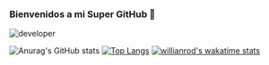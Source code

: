 ### Bienvenidos a mi Super GitHub 👋

![developer](https://user-images.githubusercontent.com/82917684/133914385-e84e82a9-2963-4aff-8e89-f1fdb4b70b20.jpg)

<!--
**Juan-Domingo/Juan-Domingo** is a ✨ _special_ ✨ repository because its `README.md` (this file) appears on your GitHub profile.

Here are some ideas to get you started:

- 🔭 I’m currently working on ...
- 🌱 I’m currently learning ...
- 👯 I’m looking to collaborate on ...
- 🤔 I’m looking for help with ...
- 💬 Ask me about ...
- 📫 How to reach me: ...
- 😄 Pronouns: ...
- ⚡ Fun fact: ...
-->

![Anurag's GitHub stats](https://github-readme-stats.vercel.app/api?username=Juan-Domingo&show_icons=true&theme=dark)
[![Top Langs](https://github-readme-stats.vercel.app/api/top-langs/?username=Juan-Domingo)](https://github.com/anuraghazra/github-readme-stats)
[![willianrod's wakatime stats](https://github-readme-stats.vercel.app/api/Juan-Domingo?username=Juan-Domingo)](https://github.com/Juan-Domingo/github-readme-stats)
